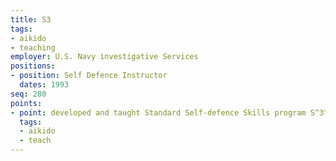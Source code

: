 ```yaml
---
title: S3
tags:
- aikido
- teaching
employer: U.S. Navy investigative Services
positions:
- position: Self Defence Instructor
  dates: 1993
seq: 280
points:
- point: developed and taught Standard Self-defence Skills program S^3^.
  tags:
  - aikido
  - teach
---
```


